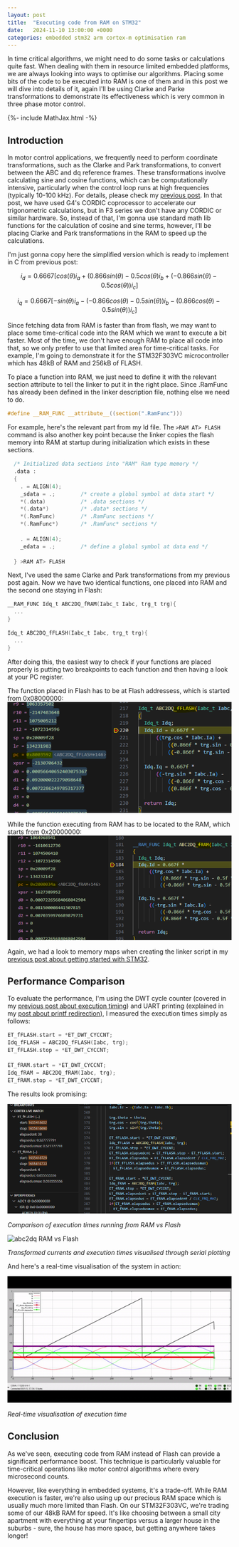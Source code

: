 ```yaml
---
layout: post
title:  "Executing code from RAM on STM32"
date:   2024-11-10 13:00:00 +0000
categories: embedded stm32 arm cortex-m optimisation ram
---
```


In time critical algorithms, we might need to do some tasks or calculations quite fast. When dealing with them in resource limited embedded platforms, we are always looking into ways to optimise our algorithms. Placing some bits of the code to be executed into RAM is one of them and in this post we will dive into details of it, again I'll be using Clarke and Parke transformations to demonstrate its effectiveness which is very common in three phase motor control.

{%- include MathJax.html -%}
## Introduction

In motor control applications, we frequently need to perform coordinate transformations, such as the Clarke and Park transformations, to convert between the ABC and dq reference frames. These transformations involve calculating sine and cosine functions, which can be computationally intensive, particularly when the control loop runs at high frequencies (typically 10-100 kHz). For details, please check my [previous post]([link-to-cordic-post](https://ycetindev.github.io/posts/2024-11-09-STM32G4-Cordic.html)).
In that post, we have used G4's CORDIC coprocessor to accelerate our trigonometric calculations, but in F3 series we don't have any CORDIC or similar hardware. So, instead of  that, I'm gonna use standard math lib functions for the calculation of cosine and sine terms, however, I'll be placing Clarke and Park transformations in the RAM to speed up the calculations.

I'm just gonna copy here the simplified version which is ready to implement in C from previous post:

$$i_d = 0.6667[cos(\theta)i_a+(0.866sin(\theta)-0.5cos(\theta)i_b+(-0.866sin(\theta)-0.5cos(\theta))i_c] $$ 

$$i_q = 0.6667[-sin(\theta)i_a-(-0.866cos(\theta)-0.5sin(\theta))i_b-(0.866cos(\theta)-0.5sin(\theta))i_c] $$

Since fetching data from RAM is faster than from flash, we may want to place some time-critical code into the RAM which we want to execute a bit faster. Most of the time, we don't have enough RAM to place all code into that, so we only prefer to use that limited area for time-critical tasks. For example, I'm going to demonstrate it for the STM32F303VC microcontroller which has 48kB of RAM and 256kB of FLASH. 

To place a function into RAM, we just need to define it with the relevant section attribute to tell the linker to put it in the right place. Since .RamFunc has already been defined in the linker description file, nothing else we need to do. 

```c
#define __RAM_FUNC __attribute__((section(".RamFunc")))
```

For example, here's the relevant part from my ld file. The `>RAM AT> FLASH` command is also another key point because the linker copies the flash memory into RAM at startup during initialization which exists in these sections.

```c
  /* Initialized data sections into "RAM" Ram type memory */
  .data :
  {
    . = ALIGN(4);
    _sdata = .;        /* create a global symbol at data start */
    *(.data)           /* .data sections */
    *(.data*)          /* .data* sections */
    *(.RamFunc)        /* .RamFunc sections */
    *(.RamFunc*)       /* .RamFunc* sections */

    . = ALIGN(4);
    _edata = .;        /* define a global symbol at data end */

  } >RAM AT> FLASH
```

Next, I've used the same Clarke and Park transformations from my previous post again. Now we have two identical functions, one placed into RAM and the second one staying in Flash:

```c
__RAM_FUNC Idq_t ABC2DQ_fRAM(Iabc_t Iabc, trg_t trg){
  ...
}
```

```c
Idq_t ABC2DQ_fFLASH(Iabc_t Iabc, trg_t trg){
  ...
}
```

After doing this, the easiest way to check if your functions are placed properly is putting two breakpoints to each function and then having a look at your PC register.

The function placed in Flash has to be at Flash addressess, which is started from 0x08000000:
![ABC2DQ_fFLASH](/assets/ABC2DQ_fFLASH.png)

While the function executing from RAM has to be located to the RAM, which starts from 0x20000000: 
![ABC2DQ_fRAM](/assets/ABC2DQ_fRAM.png)

Again, we had a look to memory maps when creating the linker script in my [previous post about getting started with STM32](https://ycetindev.github.io/posts/2024-10-27-hello-stm32.html). 

## Performance Comparison

To evaluate the performance, I'm using the DWT cycle counter (covered in my [previous post about execution timing](https://ycetindev.github.io/posts/2024-10-30-code-execution-time-on-arm-cortex-m-mcus.html)) and UART printing (explained in my [post about printf redirection](https://ycetindev.github.io/posts/2024-11-01-Redirecting-printf-to-UART.html)), I measured the execution times simply as follows:

```c
ET_fFLASH.start = *ET_DWT_CYCCNT;
Idq_fFLASH = ABC2DQ_fFLASH(Iabc, trg);
ET_fFLASH.stop = *ET_DWT_CYCCNT;

ET_fRAM.start = *ET_DWT_CYCCNT;
Idq_fRAM = ABC2DQ_fRAM(Iabc, trg);
ET_fRAM.stop = *ET_DWT_CYCCNT;
```

The results look promising:

![Executing code from RAM vs Flash](/assets/FlashvsRAM.PNG)

*Comparison of execution times running from RAM vs Flash*

![abc2dq RAM vs Flash](/assets/abc2dq_RAMvsFlash.bmp)

*Transformed currents and execution times visualised through serial plotting*

And here's a real-time visualisation of the system in action:

![Real-time serial terminal](/assets/ExecFromRAM.gif)

*Real-time visualisation of execution time*

## Conclusion


As we've seen, executing code from RAM instead of Flash can provide a significant performance boost. This technique is particularly valuable for time-critical operations like motor control algorithms where every microsecond counts.

However, like everything in embedded systems, it's a trade-off. While RAM execution is faster, we're also using up our precious RAM space which is usually much more limited than Flash. On our STM32F303VC, we're trading some of our 48kB RAM for speed. It's like choosing between a small city apartment with everything at your fingertips versus a larger house in the suburbs - sure, the house has more space, but getting anywhere takes longer!